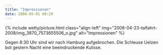 ```yaml
---
title: "Impressionen"
date: 2008-05-01 08:29
---
```

{% include wetty/picture.html class="align-left" img="2008-04-23-talfahrt-2008/img_3870_7573655506_o.jpg" alt="Impressionen" %}

Gegen 8:30 Uhr sind wir nach Hamburg aufgebrochen. Die Schleuse Uelzen bot gestern Nacht eine beeindruckende Kulisse.